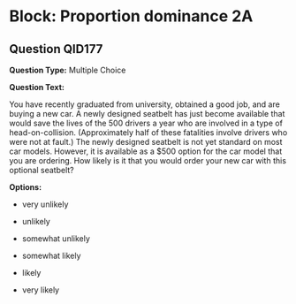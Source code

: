# Block: Proportion dominance 2A

## Question QID177
**Question Type:** Multiple Choice

**Question Text:**

You have recently graduated from university, obtained a good job, and are buying a new car. A newly designed seatbelt has just become available that would save the lives of the 500 drivers a year who are involved in a type of head-on-collision. (Approximately half of these fatalities involve drivers who were not at fault.) The newly designed seatbelt is not yet standard on most car models. However, it is available as a $500 option for the car model that you are ordering. How likely is it that you would order your new car with this optional seatbelt?

**Options:**

* very unlikely

* unlikely

* somewhat unlikely

* somewhat likely

* likely

* very likely

